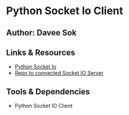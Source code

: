 # Python Socket Io Client

## Author: Davee Sok

## Links & Resources

- [Python Socket Io](https://python-socketio.readthedocs.io/en/latest/server.html)
- [Repo to connected Socket IO Server](https://github.com/daveeS987/socket-server1)

## Tools & Dependencies

- Python Socket IO Client
